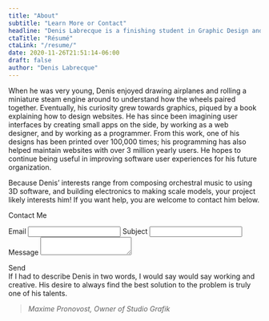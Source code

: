 ```yaml
---
title: "About"
subtitle: "Learn More or Contact"
headline: "Denis Labrecque is a finishing student in Graphic Design and Information Technology at Pensacola Christian College. He has been successful on all semesters of attendance and is preparing to graduate cum laude in December 2020. After his education, he hopes to continue as a programmer."
ctaTitle: "Résumé"
ctaLink: "/resume/"
date: 2020-11-26T21:51:14-06:00
draft: false
author: "Denis Labrecque"
---
```

<section class="margined">
<p>When he was very young, Denis enjoyed drawing airplanes and rolling a miniature steam engine around to understand how the wheels paired together. Eventually, his curiosity grew towards graphics, piqued by a book explaining how to design websites. He has since been imagining user interfaces by creating small apps on the side, by working as a web designer, and by working as a programmer. From this work, one of his designs has been printed over 100,000 times; his programming has also helped maintain websites with over 3 million yearly users. He hopes to continue being useful in improving software user experiences for his future organization.</p>

<p>Because Denis’ interests range from composing orchestral music to using 3D software, and building electronics to making scale models, your project likely interests him! If you want help, you are welcome to contact him below.<p>
</section>

<section class="red diagonal-both">
   <div class="two-column margined">
      <div class="ignore-columns">
         <p class="hero">Contact Me</p>
      </div>
      <form>
        <label>Email</label>
        <input type="email" />
        <label>Subject</label>
        <input>
        <label>Message</label>
        <textarea></textarea>
      </form>
      <div class="ignore-columns">
         <a class="button">Send</a>
      </div>
   </div>
</section>

<section class="margined">
    If I had to describe Denis in two words, I would say would say working and creative. His desire to always find the best solution to the problem is truly one of his talents.
    <blockquote><cite>Maxime Pronovost, Owner of Studio Grafik</cite></blockquote>
</section>